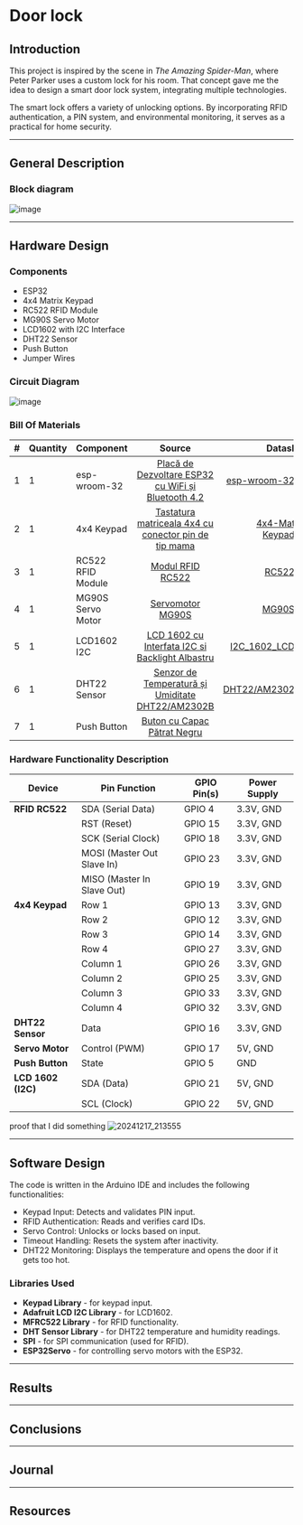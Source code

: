 # Door lock
## **Introduction**  
This project is inspired by the scene in *The Amazing Spider-Man*, where Peter Parker uses a custom lock for his room. That concept gave me the idea to design a smart door lock system, integrating multiple technologies.  

The smart lock offers a variety of unlocking options. By incorporating RFID authentication, a PIN system, and environmental monitoring, it serves as a practical for home security.  

---

## **General Description**  

### **Block diagram** 
![image](https://github.com/user-attachments/assets/4b978700-277b-4383-a625-a903e852e739)

---

## **Hardware Design**  
### **Components**  
- ESP32
- 4x4 Matrix Keypad 
- RC522 RFID Module 
- MG90S Servo Motor
- LCD1602 with I2C Interface 
- DHT22 Sensor
- Push Button  
- Jumper Wires 

### **Circuit Diagram**  
![image](https://github.com/user-attachments/assets/fa638d1b-7151-4399-ab14-fe481dd94a80)

### **Bill Of Materials**
|#|Quantity| Component             | Source                                                                                                                                                       | Datasheet |
|--|--------| --------------------- |:------------------------------------------------------------------------------------------------------------------------------------------------------------:| ---------:|
|1|1| esp-wroom-32          | [Placă de Dezvoltare ESP32 cu WiFi și Bluetooth 4.2](https://www.optimusdigital.ro/ro/placi-cu-bluetooth/4371-placa-de-dezvoltare-esp32-cu-wifi-i-bluetooth-42.html?search_query=ESP32+&results=28)|[esp-wroom-32.pdf](https://github.com/user-attachments/files/18102841/esp-wroom-32_datasheet_en.pdf)|
|2|1| 4x4 Keypad            | [Tastatura matriceala 4x4 cu conector pin de tip mama](https://www.optimusdigital.ro/ro/senzori-senzori-de-atingere/470-tastatura-matriceala-4x4-cu-conector-pin-de-tip-mama.html?search_query=4x4+keypad&results=4) |[4x4-Matrix-Keypad.pdf](https://github.com/user-attachments/files/18102987/27899-4x4-Matrix-Membrane-Keypad-v1.2.pdf)|
|3|1| RC522 RFID Module     | [Modul RFID RC522](https://www.optimusdigital.ro/ro/wireless-rfid/67-modul-cititor-rfid-mfrc522.html?search_query=rfid+rc522&results=5)|[RC522.pdf](https://github.com/user-attachments/files/18102988/RC522.pdf)|
|4|1| MG90S Servo Motor     | [Servomotor MG90S](https://www.optimusdigital.ro/ro/motoare-servomotoare/271-servomotor-mg90s.html?search_query=mg90s&results=1)|[MG90S.pdf](https://github.com/user-attachments/files/18102995/MG90S_Tower-Pro.pdf)|
|5|1| LCD1602 I2C           | [LCD 1602 cu Interfata I2C si Backlight Albastru](https://www.optimusdigital.ro/ro/optoelectronice-lcd-uri/2894-lcd-cu-interfata-i2c-si-backlight-albastru.html?search_query=lcd+i2c&results=17)|[I2C_1602_LCD.pdf](https://github.com/user-attachments/files/18103080/I2C_1602_LCD.pdf)|
|6|1| DHT22 Sensor          | [Senzor de Temperatură și Umiditate DHT22/AM2302B](https://www.optimusdigital.ro/ro/senzori-senzori-de-temperatura/3157-senzor-de-temperatura-i-umiditate-dht22am2302b.html?search_query=dht22&results=6)|[DHT22/AM2302.pdf](https://github.com/user-attachments/files/18103083/Digital%2Bhumidity%2Band%2Btemperature%2Bsensor%2BAM2302.pdf)|
|7|1| Push Button           | [Buton cu Capac Pătrat Negru](https://www.optimusdigital.ro/ro/butoane-i-comutatoare/1117-buton-cu-capac-patrat-negru.html?search_query=buton&results=215)                                  |     -     |

### **Hardware Functionality Description**
| **Device**            | **Pin Function**          | **GPIO Pin(s)**             | **Power Supply**     |
|-----------------------|---------------------------|-----------------------------|----------------------|
| **RFID RC522**        | SDA (Serial Data)         | GPIO 4                      | 3.3V, GND            |
|                       | RST (Reset)               | GPIO 15                     | 3.3V, GND            |
|                       | SCK (Serial Clock)        | GPIO 18                     | 3.3V, GND            |
|                       | MOSI (Master Out Slave In)| GPIO 23                     | 3.3V, GND            |
|                       | MISO (Master In Slave Out)| GPIO 19                     | 3.3V, GND            |
| **4x4 Keypad**        | Row 1                     | GPIO 13                     | 3.3V, GND            |
|                       | Row 2                     | GPIO 12                     | 3.3V, GND            |
|                       | Row 3                     | GPIO 14                     | 3.3V, GND            |
|                       | Row 4                     | GPIO 27                     | 3.3V, GND            |
|                       | Column 1                  | GPIO 26                     | 3.3V, GND            |
|                       | Column 2                  | GPIO 25                     | 3.3V, GND            |
|                       | Column 3                  | GPIO 33                     | 3.3V, GND            |
|                       | Column 4                  | GPIO 32                     | 3.3V, GND            |
| **DHT22 Sensor**      | Data                      | GPIO 16                     | 3.3V, GND            |
| **Servo Motor**       | Control (PWM)             | GPIO 17                     | 5V, GND              |
| **Push Button**       | State                     | GPIO 5                      | GND                  |
| **LCD 1602 (I2C)**    | SDA (Data)                | GPIO 21                     | 5V, GND              |
|                       | SCL (Clock)               | GPIO 22                     | 5V, GND              |

proof that I did something
![20241217_213555](https://github.com/user-attachments/assets/f517101d-2c15-462a-a5df-8415220f1075)

---

## **Software Design**  
The code is written in the Arduino IDE and includes the following functionalities:  
- Keypad Input: Detects and validates PIN input.  
- RFID Authentication: Reads and verifies card IDs.  
- Servo Control: Unlocks or locks based on input.  
- Timeout Handling: Resets the system after inactivity.  
- DHT22 Monitoring: Displays the temperature and opens the door if it gets too hot.

### **Libraries Used**  
- **Keypad Library** - for keypad input.  
- **Adafruit LCD I2C Library** - for LCD1602.  
- **MFRC522 Library** - for RFID functionality.  
- **DHT Sensor Library** - for DHT22 temperature and humidity readings.  
- **SPI** - for SPI communication (used for RFID).
- **ESP32Servo** - for controlling servo motors with the ESP32. 
---

## **Results**  

---

## **Conclusions**  

---

## **Journal**  

---

## **Resources**  
